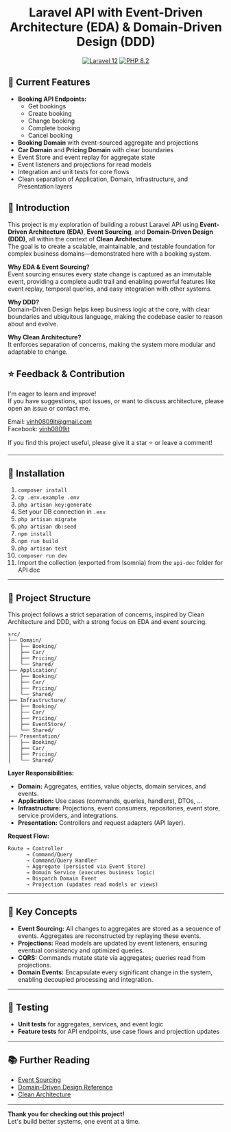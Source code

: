<h1 align="center">
  Laravel API with Event-Driven Architecture (EDA) & Domain-Driven Design (DDD)
</h1>

<p align="center">
    <a href="https://laravel.com/"><img src="https://img.shields.io/badge/Laravel-12-FF2D20.svg?style=flat&logo=laravel" alt="Laravel 12"/></a>
    <a href="https://www.php.net/"><img src="https://img.shields.io/badge/PHP-8.2-777BB4.svg?style=flat&logo=php" alt="PHP 8.2"/></a>
</p>

## 🚀 Current Features

- **Booking API Endpoints:**
  - Get bookings
  - Create booking
  - Change booking
  - Complete booking
  - Cancel booking
- **Booking Domain** with event-sourced aggregate and projections
- **Car Domain** and **Pricing Domain** with clear boundaries
- Event Store and event replay for aggregate state
- Event listeners and projections for read models
- Integration and unit tests for core flows
- Clean separation of Application, Domain, Infrastructure, and Presentation layers

## 📘 Introduction

This project is my exploration of building a robust Laravel API using **Event-Driven Architecture (EDA)**, **Event Sourcing**, and **Domain-Driven Design (DDD)**, all within the context of **Clean Architecture**.  
The goal is to create a scalable, maintainable, and testable foundation for complex business domains—demonstrated here with a booking system.

**Why EDA & Event Sourcing?**  
Event sourcing ensures every state change is captured as an immutable event, providing a complete audit trail and enabling powerful features like event replay, temporal queries, and easy integration with other systems.

**Why DDD?**  
Domain-Driven Design helps keep business logic at the core, with clear boundaries and ubiquitous language, making the codebase easier to reason about and evolve.

**Why Clean Architecture?**  
It enforces separation of concerns, making the system more modular and adaptable to change.

## ⭐ Feedback & Contribution

I'm eager to learn and improve!  
If you have suggestions, spot issues, or want to discuss architecture, please open an issue or contact me.

Email: vinh0809it@gmail.com  
Facebook: [vinh0809it](https://www.facebook.com/vinh0809it/)

If you find this project useful, please give it a star ⭐ or leave a comment!

---

## 📗 Installation

1. `composer install`
2. `cp .env.example .env`
3. `php artisan key:generate`
4. Set your DB connection in `.env`
5. `php artisan migrate`
6. `php artisan db:seed`
7. `npm install`
8. `npm run build`
7. `php artisan test`
8. `composer run dev`
9. Import the collection (exported from Isomnia) from the `api-doc` folder for API doc

---

## 📁 Project Structure

This project follows a strict separation of concerns, inspired by Clean Architecture and DDD, with a strong focus on EDA and event sourcing.

```
src/
├── Domain/
│   ├── Booking/
│   ├── Car/
│   ├── Pricing/
│   └── Shared/
├── Application/
│   ├── Booking/
│   ├── Car/
│   ├── Pricing/
│   └── Shared/
├── Infrastructure/
│   ├── Booking/
│   ├── Car/
│   ├── Pricing/
│   ├── EventStore/
│   └── Shared/
├── Presentation/
│   ├── Booking/
│   ├── Car/
│   ├── Pricing/
│   └── Shared/
```

**Layer Responsibilities:**

- **Domain:** Aggregates, entities, value objects, domain services, and events.
- **Application:** Use cases (commands, queries, handlers), DTOs, ...
- **Infrastructure:** Projections, event consumers, repositories, event store, service providers, and integrations.
- **Presentation:** Controllers and request adapters (API layer).

**Request Flow:**

```
Route → Controller
      → Command/Query
      → Command/Query Handler
      → Aggregate (persisted via Event Store)
      → Domain Service (executes business logic)
      → Dispatch Domain Event
      → Projection (updates read models or views)
```

---

## 🧩 Key Concepts

- **Event Sourcing:** All changes to aggregates are stored as a sequence of events. Aggregates are reconstructed by replaying these events.
- **Projections:** Read models are updated by event listeners, ensuring eventual consistency and optimized queries.
- **CQRS:** Commands mutate state via aggregates; queries read from projections.
- **Domain Events:** Encapsulate every significant change in the system, enabling decoupled processing and integration.

---

## 🧪 Testing

- **Unit tests** for aggregates, services, and event logic
- **Feature tests** for API endpoints, use case flows and projection updates

---

## 📚 Further Reading

- [Event Sourcing](https://martinfowler.com/eaaDev/EventSourcing.html)
- [Domain-Driven Design Reference](https://domainlanguage.com/ddd/reference/)
- [Clean Architecture](https://8thlight.com/blog/uncle-bob/2012/08/13/the-clean-architecture.html)

---

**Thank you for checking out this project!**  
Let's build better systems, one event at a time.
